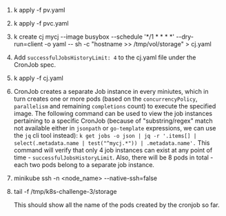 1. k apply -f pv.yaml
2. k apply -f pvc.yaml
3. k create cj mycj --image busybox --schedule '*/1 * * * *' --dry-run=client -o yaml -- sh -c "hostname >> /tmp/vol/storage" > cj.yaml
4. Add `successfulJobsHistoryLimit: 4` to the cj.yaml file under the CronJob spec.
5. k apply -f cj.yaml
6. CronJob creates a separate Job instance in every miniutes, which in turn creates one or more pods (based on the `concurrencyPolicy`, `parallelism` and remaining `completions` count) to execute the specified image. The following command can be used to view the job instances pertaining to a specific CronJob (because of "substring/regex" match not available either in `jsonpath` or `go-template` expressions, we can use the `jq` cli tool instead):
```k get jobs -o json | jq -r '.items[] | select(.metadata.name | test("^mycj.*")) | .metadata.name'.```
This command will verify that only 4 job instances can exist at any point of time - `successfulJobsHistoryLimit`. Also, there will be 8 pods in total - each two pods belong to a separate job instance.
7. minikube ssh -n <node_name> --native-ssh=false
8. tail -f /tmp/k8s-challenge-3/storage
   
   This should show all the name of the pods created by the cronjob so far.